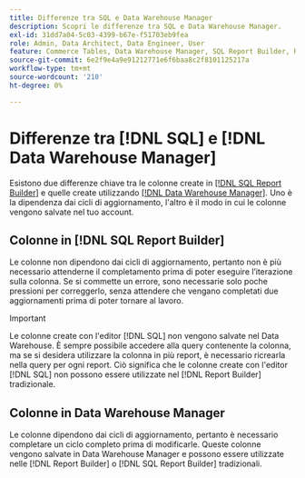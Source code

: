 ```yaml
---
title: Differenze tra SQL e Data Warehouse Manager
description: Scopri le differenze tra SQL e Data Warehouse Manager.
exl-id: 31dd7a04-5c03-4399-b67e-f51703eb9fea
role: Admin, Data Architect, Data Engineer, User
feature: Commerce Tables, Data Warehouse Manager, SQL Report Builder, Reports
source-git-commit: 6e2f9e4a9e91212771e6f6baa8c2f8101125217a
workflow-type: tm+mt
source-wordcount: '210'
ht-degree: 0%

---
```


# Differenze tra [!DNL SQL] e [!DNL Data Warehouse Manager]

Esistono due differenze chiave tra le colonne create in [[!DNL SQL Report Builder]](../dev-reports/sql-rpt-bldr.md) e quelle create utilizzando [[!DNL Data Warehouse Manager]](../data-warehouse-mgr/creating-calculated-columns.md). Uno è la dipendenza dai cicli di aggiornamento, l&#39;altro è il modo in cui le colonne vengono salvate nel tuo account.

## Colonne in [!DNL SQL Report Builder]

Le colonne non dipendono dai cicli di aggiornamento, pertanto non è più necessario attenderne il completamento prima di poter eseguire l’iterazione sulla colonna. Se si commette un errore, sono necessarie solo poche pressioni per correggerlo, senza attendere che vengano completati due aggiornamenti prima di poter tornare al lavoro.

>[!IMPORTANT]
>
>Le colonne create con l&#39;editor [!DNL SQL] non vengono salvate nel Data Warehouse. È sempre possibile accedere alla query contenente la colonna, ma se si desidera utilizzare la colonna in più report, è necessario ricrearla nella query per ogni report. Ciò significa che le colonne create con l&#39;editor [!DNL SQL] non possono essere utilizzate nel [!DNL Report Builder] tradizionale.

## Colonne in Data Warehouse Manager

Le colonne dipendono dai cicli di aggiornamento, pertanto è necessario completare un ciclo completo prima di modificarle. Queste colonne vengono salvate in Data Warehouse Manager e possono essere utilizzate nelle [!DNL Report Builder] o [!DNL SQL Report Builder] tradizionali.
